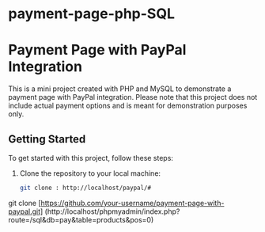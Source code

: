 # payment-page-php-SQL
# Payment Page with PayPal Integration

This is a mini project created with PHP and MySQL to demonstrate a payment page with PayPal integration. Please note that this project does not include actual payment options and is meant for demonstration purposes only.

## Getting Started

To get started with this project, follow these steps:

1. Clone the repository to your local machine:
   ```sh
   git clone : http://localhost/paypal/#
git clone [https://github.com/your-username/payment-page-with-paypal.git]
(http://localhost/phpmyadmin/index.php?route=/sql&db=pay&table=products&pos=0)
